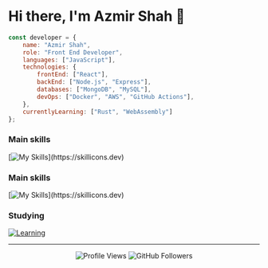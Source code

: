 # Hi there, I'm Azmir Shah 👋

```javascript
const developer = {
    name: "Azmir Shah",
    role: "Front End Developer",
    languages: ["JavaScript"],
    technologies: {
        frontEnd: ["React"],
        backEnd: ["Node.js", "Express"],
        databases: ["MongoDB", "MySQL"],
        devOps: ["Docker", "AWS", "GitHub Actions"],
    },
    currentlyLearning: ["Rust", "WebAssembly"]
};
```
<!--
## 🔥 My Latest Projects

<details>
<summary>🚀 <b>Project Name 1</b></summary>
<br>
<img src="https://via.placeholder.com/600x300" alt="Project Screenshot" width="400">

A full-stack application for tracking personal finances with data visualization.

**Tech Stack:** React, Node.js, Express, MongoDB

[View Demo](https://yourwebsite.com) | [GitHub Repository](https://github.com/yourusername/project1)
</details>

<details>
<summary>💼 <b>Project Name 2</b></summary>
<br>
<img src="https://via.placeholder.com/600x300" alt="Project Screenshot" width="400">

An e-commerce platform with real-time inventory management.

**Tech Stack:** Vue.js, Firebase, Stripe API

[View Demo](https://yourwebsite.com) | [GitHub Repository](https://github.com/yourusername/project2)
</details>

<details>
<summary>🤖 <b>Project Name 3</b></summary>
<br>
<img src="https://via.placeholder.com/600x300" alt="Project Screenshot" width="400">

A machine learning model that predicts stock market trends.

**Tech Stack:** Python, TensorFlow, Pandas, Flask

[View Demo](https://yourwebsite.com) | [GitHub Repository](https://github.com/yourusername/project3)
</details>
-->
### Main skills
[![My Skills](https://skillicons.dev/icons?i=html,css,js,react,vite,tailwind,figma,git,markdown,netlify,vercel,postman,)](https://skillicons.dev)

### Main skills
[![My Skills](https://skillicons.dev/icons?i=mongodb,mysql,nodejs,npm,redis,redux,sentry,)](https://skillicons.dev)

### Studying
[![Learning](https://skillicons.dev/icons?i=aws,azure,ruby)](https://skillicons.dev)


<!--## 📊 This Week I Spent My Time On:-->

<!--START_SECTION:waka-->
<!--END_SECTION:waka-->

---

<div align="center">
  <img src="https://komarev.com/ghpvc/?username=azmirshah1&color=blueviolet" alt="Profile Views" />
  <img src="https://img.shields.io/github/followers/azmirshah1?label=Follow&style=social" alt="GitHub Followers" />
</div>

